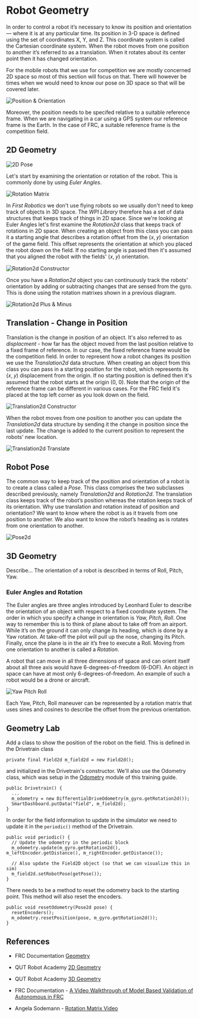 # Robot Geometry

In order to control a robot it’s necessary to know its position and orientation — where it is at any particular time.  Its position in 3-D space is defined using the set of coordinates X, Y, and Z.  This coordinate system is called the Cartesian coordinate system.  When the robot moves from one position to another it’s referred to as a translation.  When it rotates about its center point then it has changed orientation. 

For the mobile robots that we use for competition we are mostly concerned 2D space so most of this section will focus on that. There will however be times when we would need to know our pose on 3D space so that will be covered later.

![Position & Orientation](../../images/FRCGeometry/FRCGeometry.001.jpeg)

Moreover, the position needs to be specifed relative to a suitable reference frame.  When we are navigating in a car using a GPS system our reference frame is the Earth.  In the case of FRC, a suitable reference frame is the competition field.

## 2D Geometry

![2D Pose](../../images/FRCGeometry/FRCGeometry.006.jpeg)

Let's start by examining the orientation or rotation of the robot.  This is commonly done by using <i>Euler Angles</i>.

![Rotation Matrix](../../images/FRCGeometry/FRCGeometry.003.jpeg)

In <i>First Robotics</i> we don't use flying robots so we usually don't need to keep track of objects in 3D space.  The <i>WPI Library</i> therefore has a set of data structures that keeps track of things in 2D space. Since we're looking at Euler Angles let's first examine the <i>Rotation2d</i> class that keeps track of rotations in 2D space.  When creating an object from this class you can pass it a starting angle that describes a rotation offset from the (𝑥, 𝑦) orientation of the game field. This offset represents the orientation at which you placed the robot down on the field.  If no starting angle is passed then it's assumed that you aligned the robot with the fields' (𝑥, 𝑦) orientation.

![Rotation2d Constructor](../../images/FRCGeometry/FRCGeometry.014.jpeg)

Once you have a <i>Rotation2d</i> object you can continuously track the robots' orientation by adding or subtracting changes that are sensed from the gyro. This is done using the rotation matrixes shown in a previous diagram. 

![Rotation2d Plus & Minus](../../images/FRCGeometry/FRCGeometry.015.jpeg)

## Translation - Change in Position
Translation is the change in position of an object. It's also referred to as <i>displacment</i> - how far has the object moved from the last position relative to a fixed frame of reference.  In our case, the fixed reference frame would be the competition field.  In order to represent how a robot changes its position we use the <i>Translation2d</i> data structure. When creating an object from this class you can pass in a starting position for the robot, which represents its (𝑥, 𝑦) displacement from the origin.  If no starting position is defined then it's assumed that the robot starts at the origin (0, 0).  Note that the origin of the reference frame can be different in various cases.  For the FRC field it's placed at the top left corner as you look down on the field.

![Translation2d Constructor](../../images/FRCGeometry/FRCGeometry.010.jpeg)

When the robot moves from one position to another you can update the <i>Translation2d</i> data structure by sending it the change in position since the last update. The change is added to the current position to represent the robots' new location.

![Translation2d Translate](../../images/FRCGeometry/FRCGeometry.008.jpeg)

## Robot Pose
The common way to keep track of the position and orientation of a robot is to create a class called a <i>Pose</i>.  This class comprises the two subclasses described previously, namely <i>Translation2d</i> and <i>Rotation2d</i>.  The translation class keeps track of the robot’s position whereas the rotation keeps track of its orientation.  Why use translation and rotation instead of position and orientation?  We want to know where the robot is as it travels from one position to another.  We also want to know the robot’s heading as is rotates from one orientation to another.

![Pose2d](../../images/FRCGeometry/FRCGeometry.017.jpeg)

## 3D Geometry
Describe...
The orientation of a robot is described in terms of Roll, Pitch, Yaw.  

### Euler Angles and Rotation
The Euler angles are three angles introduced by Leonhard Euler to describe the orientation of an object with respect to a fixed coordinate system. The order in which you specify a change in orientation is <i>Yaw, Pitch, Roll</i>.  One way to remember this is to think of plane about to take off from an airport.  While it’s on the ground it can only change its heading, which is done by a Yaw rotation.  At take-off the pilot will pull up the nose, changing its Pitch.  Finally, once the plane is in the air it’s free to execute a Roll.  Moving from one orientation to another is called a <i>Rotation</i>.  

A robot that can move in all three dimensions of space and can orient itself about all three axis would have 6-degrees-of-freedom (6-DOF).  An object in space can have at most only 6-degrees-of-freedom.  An example of such a robot would be a drone or aircraft. 

![Yaw Pitch Roll](../../images/FRCGeometry/FRCGeometry.002.jpeg)

Each Yaw, Pitch, Roll maneuver can be represented by a rotation matrix that uses sines and cosines to describe the offset from the previous orientation.

## <a name="lab"></a>Geometry Lab
Add a class to show the position of the robot on the field.  This is defined in the Drivetrain class

    private final Field2d m_field2d = new Field2d();

and initialized in the Drivetrain's constructor. We'll also use the Odometry class, which was setup in the [Odometry](../OptimalEstimation/odometry) module of this training guide.

    public Drivetrain() {
      ...
      m_odometry = new DifferentialDriveOdometry(m_gyro.getRotation2d());
      SmartDashboard.putData("field", m_field2d);
    }

In order for the field information to update in the simulator we need to update it in the `periodic()` method of the Drivetrain.

    public void periodic() {
      // Update the odometry in the periodic block
      m_odometry.update(m_gyro.getRotation2d(), m_leftEncoder.getDistance(), m_rightEncoder.getDistance());
      
      // Also update the Field2D object (so that we can visualize this in sim)
      m_field2d.setRobotPose(getPose());
    }

There needs to be a method to reset the odometry back to the starting point.  This method will also reset the encoders.

    public void resetOdometry(Pose2d pose) {
      resetEncoders();
      m_odometry.resetPosition(pose, m_gyro.getRotation2d());
    }

## References
- FRC Documentation [Geometry](https://docs.wpilib.org/en/latest/docs/software/advanced-controls/geometry/index.html)

- QUT Robot Academy [2D Geometry](https://robotacademy.net.au/masterclass/2d-geometry/)

- QUT Robot Academy [3D Geometry](https://robotacademy.net.au/masterclass/3d-geometry/)

- FRC Documentation - [A Video Walkthrough of Model Based Validation of Autonomous in FRC](https://docs.wpilib.org/en/stable/docs/software/advanced-controls/video-walkthrough.html)

- Angela Sodemann - [Rotation Matrix Video](https://www.youtube.com/watch?v=lVjFhNv2N8o)

<!-- <h3><span style="float:left">
<a href="kinematics">Previous</a></span>
<span style="float:right">
<a href="dynamicalSystems">Next</a></span></h3> -->
